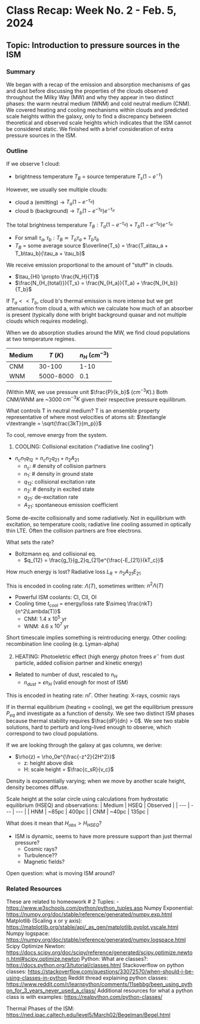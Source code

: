 # Class Recap: Week No. 2 - Feb. 5, 2024
## Topic: Introduction to pressure sources in the ISM

### Summary
We began with a recap of the emission and absorption mechanisms of gas and dust before discussing the properties of the clouds observed throughout the Milky Way (MW) and why they appear in two distinct phases: the warm neutral medium (WNM) and cold neutral medium (CNM). We covered heating and cooling mechanisms within clouds and predicted scale heights within the galaxy, only to find a discrepancy between theoretical and observed scale heights which indicates that the ISM cannot be considered static. We finished with a brief consideration of extra pressure sources in the ISM.

### Outline 
If we observe 1 cloud:
- brightness temperature $T_B$ = source temperature $T_s(1-e^{-\tau})$

However, we usually see multiple clouds:
- cloud a (emitting) -> $T_a(1-e^{-\tau_a})$
- cloud b (background) -> $T_b(1-e^{-\tau_b})e^{-\tau_a}$

The total brightness temperature $T_B: T_a(1-e^{-\tau_a}) + T_b(1-e^{-\tau_b})e^{-\tau_a}$
- For small $\tau_a, \tau_b: T_B \simeq T_a\tau_a + T_b\tau_b$
- $T_B$ = some average source $\overline{T_s} = \frac{T_a\tau_a + T_b\tau_b}{\tau_a + \tau_b}$

We receive emission proportional to the amount of "stuff" in clouds.
- $\tau_{HI} \propto \frac{N_H}{T}$
- $\frac{N_{H_{total}}}{T_s} = \frac{N_{H_a}}{T_a} + \frac{N_{H_b}}{T_b}$

If $T_a << T_b$, cloud b's thermal emission is more intense but we get attenuation from cloud a, with which we calculate how much of an absorber is present (typically done with bright background quasar and not multiple clouds which requires modeling).

When we do absorption studies around the MW, we find cloud populations at two temperature regimes.

| Medium | $T$ ($K$) | $n_H$ ($cm^{-3}$) |
| --- | --- | --- |
| CNM | 30-100 | 1-10|
| WNM | 5000-8000 | 0.1 |

(Within MW, we use pressure unit $\frac{P}{k_b}$ ($cm^{-3} K$).) Both CNM/WNM are ~3000 $cm^{-3} K$ given their respective pressure equilibrum.

What controls T in neutral medium? T is an ensemble property representative of where most velocities of atoms sit: $\textlangle v\textrangle = \sqrt{\frac{3kT}{m_p}}$

To cool, remove energy from the system.
1. COOLING: Collisional excitation ("radiative line cooling")
- $n_cn_1q_{12} = n_cn_2q_{21} + n_2A_{21}$
    - $n_c$: # density of collision partners
    - $n_1$: # density in ground state
    - $q_{12}$: collisional excitation rate
    - $n_2$: # density in excited state
    - $q_{21}$: de-excitation rate
    - $A_{21}$: spontaneous emission coefficient

Some de-excite collisionally and some radiatively. Not in equilibrium with excitation, so temperature cools; radiative line cooling assumed in optically thin LTE. Often the collision partners are free electrons.

What sets the rate?
- Boltzmann eq. and collisional eq.
    - $q_{12} = \frac{g_1}{g_2}q_{21}e^{\frac{-E_{21}}{kT_c}}$

How much energy is lost? Radiative loss $L_R = n_2A_{21}E_{21}$

This is encoded in cooling rate: $\Lambda(T)$, sometimes written: $n^2\Lambda(T)$
- Powerful ISM coolants: CI, CII, OI
- Cooling time $t_{cool}$ = energy/loss rate $\simeq \frac{nkT}{n^2\Lambda(T)}$
    - CNM: 1.4 x $10^5$ yr
    - WNM: 4.6 x $10^7$ yr

Short timescale implies something is reintroducing energy. Other cooling: recombination line cooling (e.g. Lyman-alpha)

2. HEATING: Photoeletric effect (high energy photon frees $e^-$ from dust particle, added collision partner and kinetic energy)
- Related to number of dust, rescaled to $n_H$
    - $n_{dust} = \epsilon n_H$ (valid enough for most of ISM)

This is encoded in heating rate: $n\Gamma$. Other heating: X-rays, cosmic rays

If in thermal equilibrium (heating = cooling), we get the equilibrium pressure $P_{eq}$ and investigate as a function of density. We see two distinct ISM phases because thermal stability requires $\frac{dP}{dn} > 0$. We see two stable solutions, hard to perturb and long-lived enough to observe, which correspond to two cloud populations.

If we are looking through the galaxy at gas columns, we derive:
- $\rho(z) = \rho_0e^{\frac{-z^2}{2H^2}}$
    - z: height above disk
    - H: scale height = $\frac{c_sR}{v_c}$

Density is exponentially varying; when we move by another scale height, density becomes diffuse.

Scale height at the solar circle using calculations from hydrostatic equilibrium (HSEQ) and observations:
| Medium | HSEQ | Observed |
| --- | --- | --- |
| HNM | ~85pc | 400pc |
| CNM | ~40pc | 135pc |

What does it mean that $H_{obs} > H_{HSEQ}$?
- ISM is dynamic, seems to have more pressure support than just thermal pressure?
    - Cosmic rays?
    - Turbulence??
    - Magnetic fields?

Open question: what is moving ISM around?  

### Related Resources


These are related to homeowork # 2
Tuples: - https://www.w3schools.com/python/python_tuples.asp
Numpy Exponential: https://numpy.org/doc/stable/reference/generated/numpy.exp.html
Matplotlib (Scaling x or y axis): https://matplotlib.org/stable/api/_as_gen/matplotlib.pyplot.yscale.html
Numpy logspace: https://numpy.org/doc/stable/reference/generated/numpy.logspace.html
Scipy Optimize Newton: https://docs.scipy.org/doc/scipy/reference/generated/scipy.optimize.newton.html#scipy.optimize.newton
Python: What are classes?: https://docs.python.org/3/tutorial/classes.html
Stackoverflow on python classes: https://stackoverflow.com/questions/33072570/when-should-i-be-using-classes-in-python
Reddit thread explaining python classes: https://www.reddit.com/r/learnpython/comments/11sebbg/been_using_python_for_3_years_never_used_a_class/
Additional resources for what a python class is with examples: https://realpython.com/python-classes/
 
Thermal Phases of the ISM: https://ned.ipac.caltech.edu/level5/March02/Begelman/Begel.html

